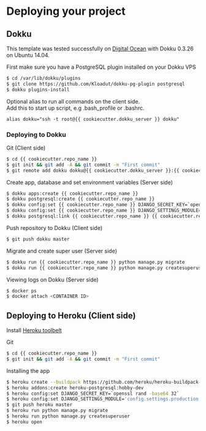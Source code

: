 # Deploying your project

## Dokku
This template was tested successfully on [Digital Ocean](https://digitalocean.com) with Dokku 0.3.26 on Ubuntu 14.04.    

First make sure you have a PostgreSQL plugin installed on your Dokku VPS
```sh
$ cd /var/lib/dokku/plugins
$ git clone https://github.com/Kloadut/dokku-pg-plugin postgresql
$ dokku plugins-install
```

Optional alias to run all commands on the client side.    
Add this to start up script, e.g .bash_profile or .bashrc.
```
alias dokku="ssh -t root@{{ cookiecutter.dokku_server }} dokku"
```

### Deploying to Dokku 
Git (Client side)
```sh
$ cd {{ cookiecutter.repo_name }}
$ git init && git add -A && git commit -m "First commit"
$ git remote add dokku dokku@{{ cookiecutter.dokku_server }}:{{ cookiecutter.repo_name }}
```

Create app, database and set environment variables (Server side)
```sh
$ dokku apps:create {{ cookiecutter.repo_name }}
$ dokku postgresql:create {{ cookiecutter.repo_name }}
$ dokku config:set {{ cookiecutter.repo_name }} DJANGO_SECRET_KEY=`openssl rand -base64 32`
$ dokku config:set {{ cookiecutter.repo_name }} DJANGO_SETTINGS_MODULE='config.settings.production'
$ dokku postgresql:link {{ cookiecutter.repo_name }} {{ cookiecutter.repo_name }}
```

Push repository to Dokku (Client side)
```sh
$ git push dokku master
```

Migrate and create super user (Server side)
```sh
$ dokku run {{ cookiecutter.repo_name }} python manage.py migrate
$ dokku run {{ cookiecutter.repo_name }} python manage.py createsuperuser
```

Viewing logs on Dokku (Server side)
```sh
$ docker ps
$ docker attach <CONTAINER ID>
```


## Deploying to Heroku (Client side)
Install [Heroku toolbelt](https://toolbelt.heroku.com/)

Git
```sh
$ cd {{ cookiecutter.repo_name }}
$ git init && git add -A && git commit -m "First commit"
```

Installing the app
```sh
$ heroku create --buildpack https://github.com/heroku/heroku-buildpack-python --region eu {{ cookiecutter.repo_name }}
$ heroku addons:create heroku-postgresql:hobby-dev
$ heroku config:set DJANGO_SECRET_KEY=`openssl rand -base64 32`
$ heroku config:set DJANGO_SETTINGS_MODULE='config.settings.production'
$ git push heroku master
$ heroku run python manage.py migrate
$ heroku run python manage.py createsuperuser
$ heroku open
```

